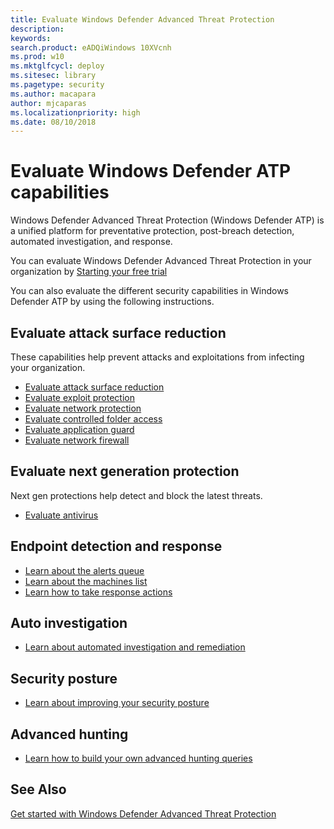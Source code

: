 ```yaml
---
title: Evaluate Windows Defender Advanced Threat Protection
description: 
keywords: 
search.product: eADQiWindows 10XVcnh
ms.prod: w10
ms.mktglfcycl: deploy
ms.sitesec: library
ms.pagetype: security
ms.author: macapara
author: mjcaparas
ms.localizationpriority: high
ms.date: 08/10/2018
---
```


# Evaluate Windows Defender ATP capabilities
Windows Defender Advanced Threat Protection (Windows Defender ATP) is a unified platform for preventative protection, post-breach detection, automated investigation, and response.

You can evaluate Windows Defender Advanced Threat Protection in your organization by [Starting your free trial](https://www.microsoft.com/en-us/WindowsForBusiness/windows-atp)

You can also evaluate the different security capabilities in Windows Defender ATP by using the following instructions. 

## Evaluate attack surface reduction
These capabilities help prevent attacks and exploitations from infecting your organization.
- [Evaluate attack surface reduction](../windows-defender-exploit-guard/evaluate-attack-surface-reduction.md)
- [Evaluate exploit protection](../windows-defender-exploit-guard/evaluate-exploit-protection.md)
- [Evaluate network protection](../windows-defender-exploit-guard/evaluate-exploit-protection.md)
- [Evaluate controlled folder access](../windows-defender-exploit-guard/evaluate-controlled-folder-access.md)
- [Evaluate application guard](../windows-defender-application-guard/test-scenarios-wd-app-guard.md)
- [Evaluate network firewall](../windows-firewall/evaluating-windows-firewall-with-advanced-security-design-examples.md)

## Evaluate next generation protection
Next gen protections help detect and block the latest threats.
- [Evaluate antivirus](../windows-defender-antivirus/evaluate-windows-defender-antivirus.md)

## Endpoint detection and response
- [Learn about the alerts queue](alerts-queue-windows-defender-advanced-threat-protection.md)
- [Learn about the machines list](machines-view-overview-windows-defender-advanced-threat-protection.md)
- [Learn how to take response actions](response-actions-windows-defender-advanced-threat-protection.md)

## Auto investigation
- [Learn about automated investigation and remediation](automated-investigations-windows-defender-advanced-threat-protection.md)

## Security posture
- [Learn about improving your security posture](secure-score-dashboard-windows-defender-advanced-threat-protection.md)

## Advanced hunting
- [Learn how to build your own advanced hunting queries](advanced-hunting-windows-defender-advanced-threat-protection.md)

## See Also
[Get started with Windows Defender Advanced Threat Protection](get-started.md)